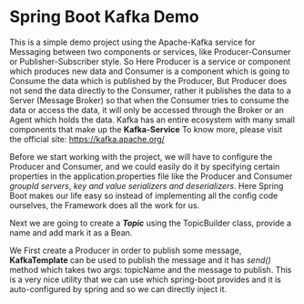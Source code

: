 # Spring Boot Kafka Demo

This is a simple demo project using the Apache-Kafka service for Messaging between two components or services,
like Producer-Consumer or Publisher-Subscriber style. So Here Producer is a service or component which produces
new data and Consumer is a component which is going to Consume the data which is published by the Producer, But
Producer does not send the data directly to the Consumer, rather it publishes the data to a Server (Message Broker)
so that when the Consumer tries to consume the data or access the data, it will only be accessed through the Broker
or an Agent which holds the data. Kafka has an entire ecosystem with many small components that make up the
**Kafka-Service**
To know more, please visit the official site: https://kafka.apache.org/

Before we start working with the project, we will have to configure the Producer and Consumer, and 
we could easily do it by specifying certain properties in the application.properties file
like the Producer and Consumer _groupId_ _servers_, _key and value serializers and deserializers_.
Here Spring Boot makes our life easy so instead of implementing all the config code ourselves, the Framework
does all the work for us.

Next we are going to create a **_Topic_** using the TopicBuilder class, provide a name and add mark it as a Bean.

We First create a Producer in order to publish some message, **KafkaTemplate** can be used to publish the message
and it has _send()_ method which takes two args: topicName and the message to publish. This is a very nice utility
that we can use which spring-boot provides and it is auto-configured by spring and so we can directly inject it.